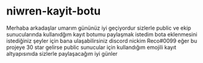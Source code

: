 # niwren-kayit-botu
Merhaba arkadaşlar umarım gününüz iyi geçiyordur sizlerle public ve ekip sunucularında kullanıdğım kayıt botumu paylaşmak istedim bota eklenmesini istediğiniz şeyler için bana ulaşabilirsiniz discord nickim Reco#0099 eğer bu projeye 30 star gelirse public sunucular için kullandığım emojili kayıt altyapısınıda sizlerle paylaşacağım iyi günler

